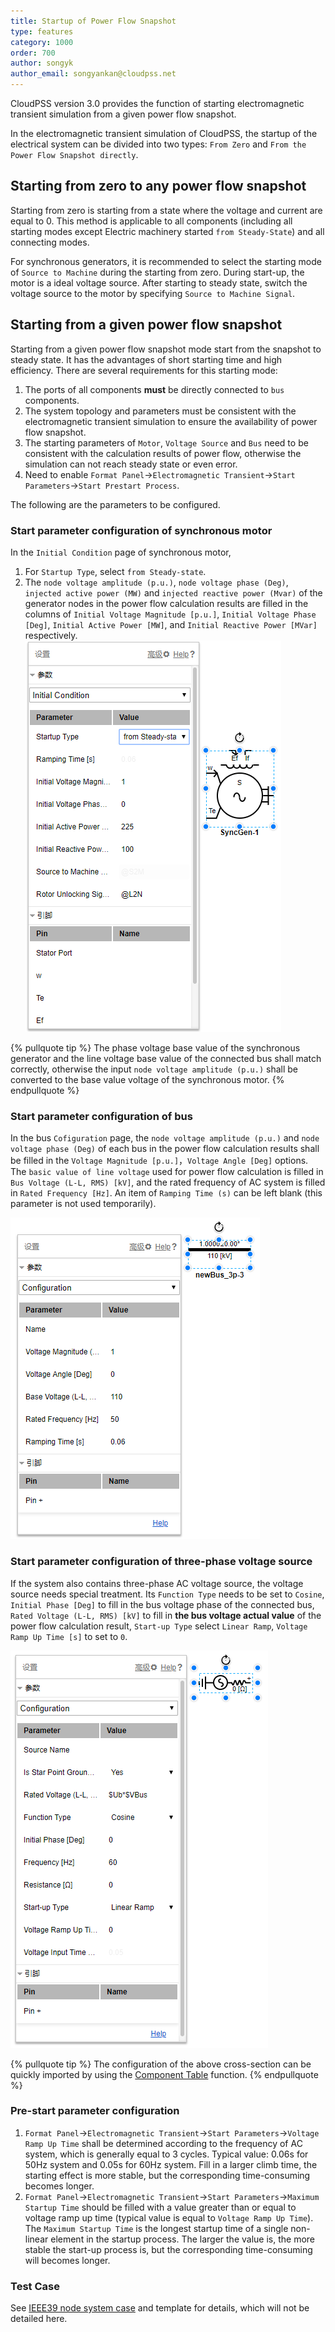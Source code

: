 ```yaml
---
title: Startup of Power Flow Snapshot
type: features
category: 1000
order: 700
author: songyk
author_email: songyankan@cloudpss.net
---
```


CloudPSS version 3.0 provides the function of starting electromagnetic transient simulation from a given power flow snapshot.

In the electromagnetic transient simulation of CloudPSS, the startup of the electrical system can be divided into two types: `From Zero` and `From the Power Flow Snapshot directly`.

## Starting from zero to any power flow snapshot

Starting from zero is starting from a state where the voltage and current are equal to 0. This method is applicable to all components (including all starting modes except Electric machinery started `from Steady-State`) and all connecting modes.

For synchronous generators, it is recommended to select the starting mode of `Source to Machine` during the starting from zero. During start-up, the motor is a ideal voltage source. After starting to steady state, switch the voltage source to the motor by specifying `Source to Machine Signal`.

## Starting from a given power flow snapshot

Starting from a given power flow snapshot mode start from the snapshot to steady state. It has the advantages of short starting time and high efficiency. There are several requirements for this starting mode:

1. The ports of all components **must** be directly connected to `bus` components.
2. The system topology and parameters must be consistent with the electromagnetic transient simulation to ensure the availability of power flow snapshot.
3. The starting parameters of `Motor`, `Voltage Source` and `Bus` need to be consistent with the calculation results of power flow, otherwise the simulation can not reach steady state or even error.
4. Need to enable `Format Panel`->`Electromagnetic Transient`->`Start Parameters`->`Start Prestart Process`.

The following are the parameters to be configured.

### Start parameter configuration of synchronous motor

In the `Initial Condition` page of synchronous motor,

1. For `Startup Type`, select `from Steady-state`.
2. The `node voltage amplitude (p.u.)`, `node voltage phase (Deg)`, `injected active power (MW)` and `injected reactive power (Mvar)` of the generator nodes in the power flow calculation results are filled in the columns of `Initial Voltage Magnitude [p.u.]`, `Initial Voltage Phase [Deg]`, `Initial Active Power [MW]`, and `Initial Reactive Power [MVar]` respectively.
   ![同步电机启动参数](Initialization/sync.png 'Start parameters page of synchronous generator')

{% pullquote tip %}
The phase voltage base value of the synchronous generator and the line voltage base value of the connected bus shall match correctly, otherwise the input `node voltage amplitude (p.u.)` shall be converted to the base value voltage of the synchronous motor.
{% endpullquote %}

### Start parameter configuration of bus

In the bus `Cofiguration` page, the `node voltage amplitude (p.u.)` and `node voltage phase (Deg)` of each bus in the power flow calculation results shall be filled in the `Voltage Magnitude [p.u.]`，`Voltage Angle [Deg]` options. The `basic value of line voltage` used for power flow calculation is filled in `Bus Voltage (L-L, RMS) [kV]`, and the rated frequency of AC system is filled in `Rated Frequency [Hz]`. An item of `Ramping Time (s)` can be left blank (this parameter is not used temporarily).

![母线启动参数](Initialization/bus.png 'Three phase bus starting parameters page')

### Start parameter configuration of three-phase voltage source

If the system also contains three-phase AC voltage source, the voltage source needs special treatment. Its `Function Type` needs to be set to `Cosine`, `Initial Phase [Deg]` to fill in the bus voltage phase of the connected bus, `Rated Voltage (L-L, RMS) [kV]` to fill in **the bus voltage actual value** of the power flow calculation result, `Start-up Type` select `Linear Ramp`, `Voltage Ramp Up Time [s]` to set to `0`.

![三相电压源启动参数](Initialization/source.png 'Three-phase voltage source start parameter page')

{% pullquote tip %}
The configuration of the above cross-section can be quickly imported by using the [Component Table](ComponentTable.md) function.
{% endpullquote %}

### Pre-start parameter configuration

1. `Format Panel`->`Electromagnetic Transient`->`Start Parameters`->`Voltage Ramp Up Time` shall be determined according to the frequency of AC system, which is generally equal to 3 cycles. Typical value: 0.06s for 50Hz system and 0.05s for 60Hz system. Fill in a larger climb time, the starting effect is more stable, but the corresponding time-consuming becomes longer.
2. `Format Panel`->`Electromagnetic Transient`->`Start Parameters`->`Maximum Startup Time` should be filled with a value greater than or equal to voltage ramp up time (typical value is equal to `Voltage Ramp Up Time`). The `Maximum Startup Time` is the longest startup time of a single non-linear element in the startup process. The larger the value is, the more stable the start-up process is, but the corresponding time-consuming will becomes longer.

### Test Case

See [IEEE39 node system case](../examples/IEEE39.md) and template for details, which will not be detailed here.
